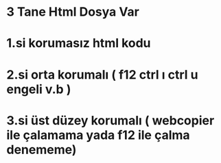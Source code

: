 # 3 Tane Html Dosya Var 

# 1.si korumasız html kodu

# 2.si orta korumalı ( f12 ctrl ı ctrl u engeli v.b )

# 3.si üst düzey korumalı ( webcopier ile çalamama yada f12 ile çalma denememe)
